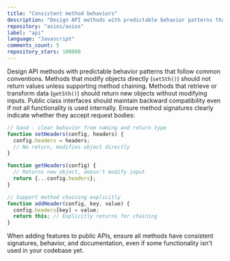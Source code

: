 ```yaml
---
title: "Consistent method behaviors"
description: "Design API methods with predictable behavior patterns that follow common conventions. Methods that modify objects directly should not return values unless supporting method chaining. Methods that retrieve or transform data should return new objects without modifying inputs."
repository: "axios/axios"
label: "api"
language: "Javascript"
comments_count: 5
repository_stars: 100000
---
```


Design API methods with predictable behavior patterns that follow common conventions. Methods that modify objects directly (`setSth()`) should not return values unless supporting method chaining. Methods that retrieve or transform data (`getSth()`) should return new objects without modifying inputs. Public class interfaces should maintain backward compatibility even if not all functionality is used internally. Ensure method signatures clearly indicate whether they accept request bodies:

```javascript
// Good - clear behavior from naming and return type
function setHeaders(config, headers) {
  config.headers = headers;
  // No return, modifies object directly
}

function getHeaders(config) {
  // Returns new object, doesn't modify input
  return {...config.headers};
}

// Support method chaining explicitly
function addHeader(config, key, value) {
  config.headers[key] = value;
  return this; // Explicitly returns for chaining
}
```

When adding features to public APIs, ensure all methods have consistent signatures, behavior, and documentation, even if some functionality isn't used in your codebase yet.